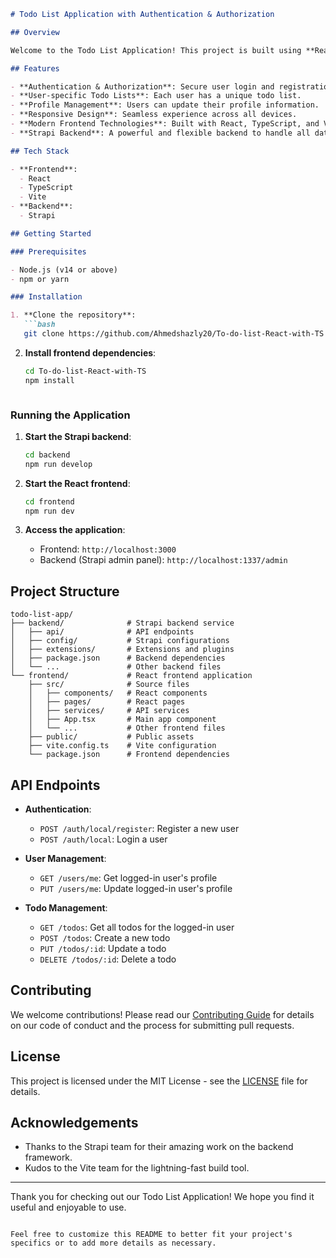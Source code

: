 
```markdown
# Todo List Application with Authentication & Authorization

## Overview

Welcome to the Todo List Application! This project is built using **React**, **TypeScript**, **Vite**, and **Strapi** as the backend service. It features robust authentication and authorization mechanisms, allowing each user to have their own personalized page where they can manage their tasks and edit their personal information such as name, email, and other details.

## Features

- **Authentication & Authorization**: Secure user login and registration using JWT.
- **User-specific Todo Lists**: Each user has a unique todo list.
- **Profile Management**: Users can update their profile information.
- **Responsive Design**: Seamless experience across all devices.
- **Modern Frontend Technologies**: Built with React, TypeScript, and Vite for a fast and efficient development experience.
- **Strapi Backend**: A powerful and flexible backend to handle all data operations.

## Tech Stack

- **Frontend**:
  - React
  - TypeScript
  - Vite
- **Backend**:
  - Strapi

## Getting Started

### Prerequisites

- Node.js (v14 or above)
- npm or yarn

### Installation

1. **Clone the repository**:
   ```bash
   git clone https://github.com/Ahmedshazly20/To-do-list-React-with-TS.git
   ```

2. **Install frontend dependencies**:
   ```bash
   cd To-do-list-React-with-TS
   npm install
   ```


   ```

### Running the Application

1. **Start the Strapi backend**:
   ```bash
   cd backend
   npm run develop
   ```

2. **Start the React frontend**:
   ```bash
   cd frontend
   npm run dev
   ```

3. **Access the application**:
   - Frontend: `http://localhost:3000`
   - Backend (Strapi admin panel): `http://localhost:1337/admin`

## Project Structure

```
todo-list-app/
├── backend/              # Strapi backend service
│   ├── api/              # API endpoints
│   ├── config/           # Strapi configurations
│   ├── extensions/       # Extensions and plugins
│   ├── package.json      # Backend dependencies
│   └── ...               # Other backend files
└── frontend/             # React frontend application
    ├── src/              # Source files
    │   ├── components/   # React components
    │   ├── pages/        # React pages
    │   ├── services/     # API services
    │   ├── App.tsx       # Main app component
    │   └── ...           # Other frontend files
    ├── public/           # Public assets
    ├── vite.config.ts    # Vite configuration
    └── package.json      # Frontend dependencies
```

## API Endpoints

- **Authentication**:
  - `POST /auth/local/register`: Register a new user
  - `POST /auth/local`: Login a user

- **User Management**:
  - `GET /users/me`: Get logged-in user's profile
  - `PUT /users/me`: Update logged-in user's profile

- **Todo Management**:
  - `GET /todos`: Get all todos for the logged-in user
  - `POST /todos`: Create a new todo
  - `PUT /todos/:id`: Update a todo
  - `DELETE /todos/:id`: Delete a todo

## Contributing

We welcome contributions! Please read our [Contributing Guide](CONTRIBUTING.md) for details on our code of conduct and the process for submitting pull requests.

## License

This project is licensed under the MIT License - see the [LICENSE](LICENSE) file for details.

## Acknowledgements

- Thanks to the Strapi team for their amazing work on the backend framework.
- Kudos to the Vite team for the lightning-fast build tool.

---

Thank you for checking out our Todo List Application! We hope you find it useful and enjoyable to use.
```

Feel free to customize this README to better fit your project's specifics or to add more details as necessary.
